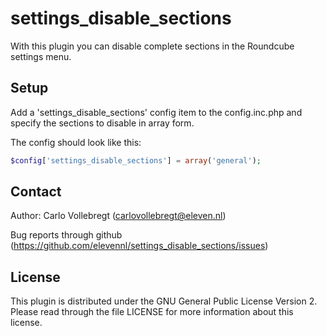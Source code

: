 settings_disable_sections
=========================

With this plugin you can disable complete sections in the Roundcube settings menu.

Setup
-----
Add a 'settings_disable_sections' config item to the config.inc.php and specify the sections to disable in array form.

The config should look like this:

```php
$config['settings_disable_sections'] = array('general');
```

Contact
-------
Author:   Carlo Vollebregt (carlovollebregt@eleven.nl)

Bug reports through github (https://github.com/elevennl/settings_disable_sections/issues)

License
-------

This plugin is distributed under the GNU General Public License Version 2.
Please read through the file LICENSE for more information about this license.